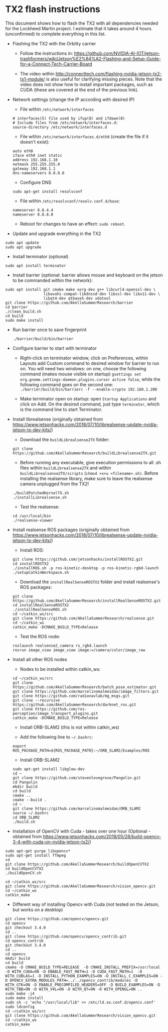 # TX2 flash instructions

This document shows how to flash the TX2 with all dependencies needed for the Lockheed Martin project. I estimate that it takes around 4 hours (unconfirmed) to complete everything in this list.

- Flashing the TX2 with the Orbitty carrier

	- Follow the instructions in: https://github.com/NVIDIA-AI-IOT/jetson-trashformers/wiki/Jetson%E2%84%A2-Flashing-and-Setup-Guide-for-a-Connect-Tech-Carrier-Board

	- The video within http://connecttech.com/flashing-nvidia-jetson-tx2-tx1-module/ is also useful for clarifying missing pieces. Note that the video does not show how to install important packages, such as CUDA (these are covered at the end of the previous link).
	
- Network settings (change the IP according with desired IP)

	- File within ```/etc/network/interfaces```

	```
	# interfaces(5) file used by ifup(8) and ifdown(8)
	# Include files from /etc/network/interfaces.d:
	source-directory /etc/network/interfaces.d
	```

	- File within ```/etc/network/interfaces.d/eth0``` (create the file if it doesn't exist):

	```
	auto eth0
	iface eth0 inet static
	address 192.168.1.10
	netmask 255.255.255.0
	gateway 192.168.1.1
	dns-nameservers 8.8.8.8
	```
	
	- Configure DNS
	
	```
	sudo apt-get install resolvconf
	```
	
	- File within ```/etc/resolvconf/resolv.conf.d/base```:
	
	```
	nameserver 8.8.4.4
	nameserver 8.8.8.8
	```

	- Reboot for changes to have an effect: ```sudo reboot```.

- Update and upgrade everything in the TX2

```
sudo apt update
sudo apt upgrade
```

- Install terminator (optional)

```
sudo apt install terminator
```

- Install barrier (optional: barrier allows mouse and keyboard on the jetson to be commanded within the network):

```
sudo apt install git cmake make xorg-dev g++ libcurl4-openssl-dev \
                 libavahi-compat-libdnssd-dev libssl-dev libx11-dev \
                 libqt4-dev qtbase5-dev xdotool
git clone https://github.com/AkellaSummerResearch/barrier
cd barrier
./clean_build.sh
cd build
sudo make install
```

- Run barrier once to save fingerprint

	```
	./barrier/build/bin/barrier
	```

- Configure barrier to start with terminator
	- Right-click on terminator window, click on Preferences, within Layouts add Custom command to desired window for barrier to run on. You will need two windows: on one, choose the following command (makes mouse visible on startup) ```gsettings set org.gnome.settings-daemon.plugins.cursor active false```, while the following command goes on the second one: ```./barrier/build/bin/barrierc -f --enable-crypto 192.168.1.200```

	- Make terminator open on startup: open ```Startup Applications``` and click on Add. On the desired command, just type ```terminator```, which is the command line to start Terminator.

- Install librealsense (originally obtained from https://www.jetsonhacks.com/2018/07/10/librealsense-update-nvidia-jetson-tx-dev-kits/)

	- Download the ```buildLibrealsense2TX``` folder:

	```
	git clone https://github.com/AkellaSummerResearch/buildLibrealsense2TX.git
	```

	- Before running any executable, give execution permissions to all .sh files within ```buildLibrealsense2TX``` and within ```buildLibrealsense2TX/scripts``` (```chmod +x+u <filename>.sh)```. Before installing the realsense library, make sure to leave the realsense camera unplugged from the TX2!

	```
	./buildPatchedKernelTX.sh
	./installLibrealsense.sh
	```

	- Test the realsense:

	``` 
	cd /usr/local/bin
	./realsense-viewer
	```

- Install realsense ROS packages (originally obtained from https://www.jetsonhacks.com/2018/07/10/librealsense-update-nvidia-jetson-tx-dev-kits/)

	- Install ROS:

	```
	git clone https://github.com/jetsonhacks/installROSTX2.git
	cd installROSTX2
	./installROS.sh -p ros-kinetic-desktop -p ros-kinetic-rgbd-launch
	./setupCatkinWorkspace.sh
	```

	- Download the ```installRealSenseROSTX2``` folder and install realsense's ROS packages:

	```
	git clone https://github.com/AkellaSummerResearch/installRealSenseROSTX2.git
	cd installRealSenseROSTX2
	./installRealSenseROS.sh
	cd ~/catkin_ws/src
	git clone https://github.com/AkellaSummerResearch/realsense.git
	cd ~/catkin_ws
	catkin_make -DCMAKE_BUILD_TYPE=Release
	```

	- Test the ROS node:

	```
	roslaunch realsense2_camera rs_rgbd.launch
	rosrun image_view image_view image:=/camera/color/image_raw
	```

- Install all other ROS nodes

	- Nodes to be installed within catkin_ws:

	```
	cd ~/catkin_ws/src
	git clone https://github.com/AkellaSummerResearch/batch_pose_estimator.git
	git clone https://github.com/marcelinomalmeidan/image_filters.git
	git clone https://github.com/radionavlab/mg_msgs.git
	git clone --recursive https://github.com/AkellaSummerResearch/darknet_ros.git
	git clone https://github.com/ros-perception/image_transport_plugins.git
	catkin_make -DCMAKE_BUILD_TYPE=Release
	```

	- Install ORB-SLAM2 (this is not within catkin_ws)

	- Add the following line to ```~/.bashrc```:

	```
	export ROS_PACKAGE_PATH=${ROS_PACKAGE_PATH}:~/ORB_SLAM2/Examples/ROS
	```	

	- Install ORB-SLAM2

	```
	sudo apt-get install libglew-dev
	cd ~
	git clone https://github.com/stevenlovegrove/Pangolin.git
	cd Pangolin
	mkdir build
	cd build
	cmake ..
	cmake --build .
	cd ~
	git clone https://github.com/marcelinomalmeidan/ORB_SLAM2
	source ~/.bashrc
	cd ORB_SLAM2
	./build.sh
	```

- Installation of OpenCV with Cuda - takes over one hour (Optional - obtained from https://www.jetsonhacks.com/2018/05/28/build-opencv-3-4-with-cuda-on-nvidia-jetson-tx2/)

```
sudo apt-get purge libopencv*
sudo apt-get install ffmpeg
cd
git clone https://github.com/AkellaSummerResearch/buildOpenCVTX2
cd buildOpenCVTX2
./buildOpenCV.sh
```

```
cd ~/catkin_ws/src
git clone https://github.com/AkellaSummerResearch/vision_opencv.git
cd ~/catkin_ws
catkin_make
```

- Different way of installing Opencv with Cuda (not tested on the Jetson, but works on a desktop)

```
git clone https://github.com/opencv/opencv.git
cd opencv 
git checkout 3.4.0
cd ..
git clone https://github.com/opencv/opencv_contrib.git
cd opencv_contrib
git checkout 3.4.0
cd ..
cd opencv
mkdir build
cd build
cmake -D CMAKE_BUILD_TYPE=RELEASE  -D CMAKE_INSTALL_PREFIX=/usr/local  -D WITH_CUDA=ON -D ENABLE_FAST_MATH=1 -D CUDA_FAST_MATH=1  -D WITH_CUBLAS=1 -D INSTALL_PYTHON_EXAMPLES=ON -D INSTALL_C_EXAMPLES=ON -D OPENCV_EXTRA_MODULES_PATH=../../opencv_contrib/modules -D WITH_GTK=ON -D ENABLE_PRECOMPILED_HEADERS=OFF -D BUILD_EXAMPLES=ON -D WITH_TBB=ON -D WITH_V4L=ON -D WITH_QT=ON -D WITH_OPENGL=ON ..
sudo make -j4
sudo make install
sudo sh -c 'echo "/usr/local/lib" >> /etc/ld.so.conf.d/opencv.conf'
sudo ldconfig
cd ~/catkin_ws/src
git clone https://github.com/AkellaSummerResearch/vision_opencv.git
cd ~/catkin_ws
catkin_make
```
